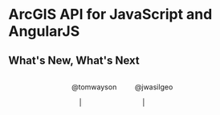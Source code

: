 <h1 style="margin-top: 240px;">ArcGIS API for JavaScript and AngularJS</h1>
<h2>What's New, What's Next</h2>
<div style="width: 50%; margin: auto">
	<div style="width:50%;float:left;">
	    <p>
	        @tomwayson
	    </p>
	    <p>
	        <a style="margin-right:15px;vertical-align:middle;font-size:1.75em;" href="https://github.com/tomwayson"><i class="fa fa-github" title="GitHub"></i></a>
	        |
	        <a style="margin-left:15px;vertical-align:middle;font-size:1.75em;" href="https://twitter.com/tomwayson"><i class="fa fa-twitter" title="Twitter"></i></a>
	    </p>
	</div>
	<div style="width:50%;float:left;">
	    <p>
	        @jwasilgeo
	    </p>
	    <p>
	        <a style="margin-right:15px;vertical-align:middle;font-size:1.75em;" href="https://github.com/jwasilgeo"><i class="fa fa-github" title="GitHub"></i></a>
	        |
	        <a style="margin-left:15px;vertical-align:middle;font-size:1.75em;" href="https://twitter.com/jwasilgeo"><i class="fa fa-twitter" title="Twitter"></i></a>
	    </p>
	</div>
</div>
